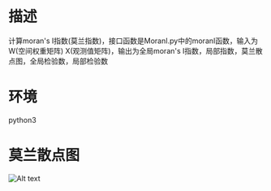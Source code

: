 # 描述
计算moran's I指数(莫兰指数)，接口函数是MoranI.py中的moranI函数，输入为W(空间权重矩阵) X(观测值矩阵)，输出为全局moran's I指数，局部指数，莫兰散点图，全局检验数，局部检验数
# 环境
python3
# 莫兰散点图
![Alt text](https://github.com/LiuChen-China/PythonFunctions/blob/master/MoranI/%E8%8E%AB%E5%85%B0%E6%95%A3%E7%82%B9%E5%9B%BE.png)
